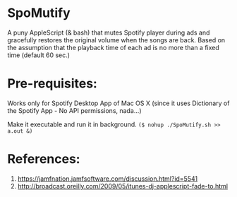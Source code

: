 # SpoMutify

A puny AppleScript (& bash) that mutes Spotify player during ads and gracefully restores the original volume when the songs are back.
Based on the assumption that the playback time of each ad is no more than a fixed time (default 60 sec.)

# Pre-requisites:
Works only for Spotify Desktop App of Mac OS X (since it uses Dictionary of the Spotify App - No API permissions, nada...)

Make it executable and run it in background. `($ nohup ./SpoMutify.sh >> a.out &)`

# References:
1. https://jamfnation.jamfsoftware.com/discussion.html?id=5541
2. http://broadcast.oreilly.com/2009/05/itunes-dj-applescript-fade-to.html
